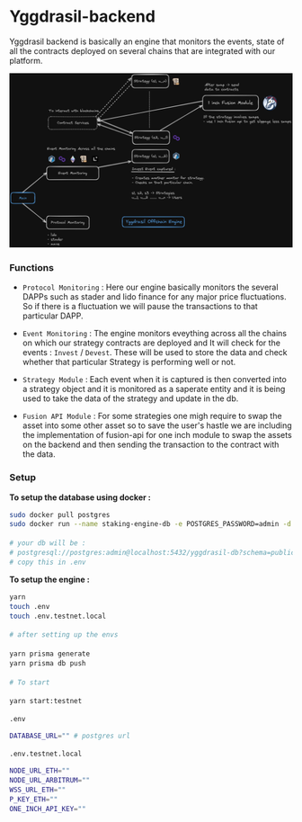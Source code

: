 # Yggdrasil-backend

Yggdrasil backend is basically an engine that monitors the events, state of all the contracts deployed on several chains that are integrated with our platform.

![offchain](../docs/offchain.png)

### Functions

- `Protocol Monitoring` : Here our engine basically monitors the several DAPPs such as stader and lido finance for any major price fluctuations. So if there is a fluctuation we will pause the transactions to that particular DAPP.

- `Event Monitoring` : The engine monitors eveything across all the chains on which our strategy contracts are deployed and It will check for the events : `Invest` / `Devest`. These will be used to store the data and check whether that particular Strategy is performing well or not.

- `Strategy Module` : Each event when it is captured is then converted into a strategy object and it is monitored as a saperate entity and it is being used to take the data of the strategy and update in the db.

- `Fusion API Module` : For some strategies one migh require to swap the asset into some other asset so to save the user's hastle we are including the implementation of fusion-api for one inch module to swap the assets on the backend and then sending the transaction to the contract with the data.

### Setup

**To setup the database using docker :**

```sh
sudo docker pull postgres
sudo docker run --name staking-engine-db -e POSTGRES_PASSWORD=admin -d -p 5432:5432 postgres

# your db will be :
# postgresql://postgres:admin@localhost:5432/yggdrasil-db?schema=public
# copy this in .env
```

**To setup the engine :**

```sh
yarn
touch .env
touch .env.testnet.local

# after setting up the envs

yarn prisma generate
yarn prisma db push

# To start

yarn start:testnet
```

`.env`

```sh
DATABASE_URL="" # postgres url
```

`.env.testnet.local`

```sh
NODE_URL_ETH=""
NODE_URL_ARBITRUM=""
WSS_URL_ETH=""
P_KEY_ETH=""
ONE_INCH_API_KEY=""
```

